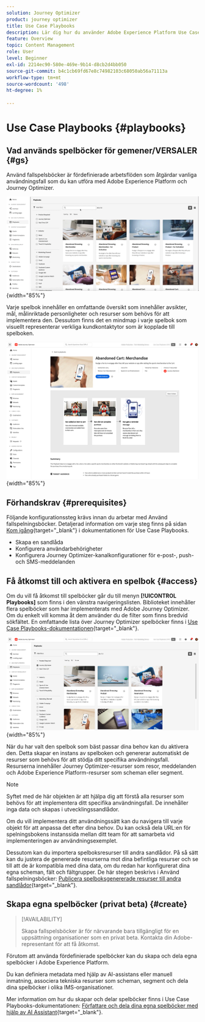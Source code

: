 ```yaml
---
solution: Journey Optimizer
product: journey optimizer
title: Use Case Playbooks
description: Lär dig hur du använder Adobe Experience Platform Use Case Playbooks med Adobe Journeys Optimizer.
feature: Overview
topic: Content Management
role: User
level: Beginner
exl-id: 2214ec90-580e-469e-9b14-d8cb2d4bb050
source-git-commit: b4c1cb69fd67e8c74982103c68050ab56a71113a
workflow-type: tm+mt
source-wordcount: '498'
ht-degree: 1%

---
```


# Use Case Playbooks {#playbooks}

## Vad används spelböcker för gemener/VERSALER {#gs}

Använd fallspelsböcker är fördefinierade arbetsflöden som åtgärdar vanliga användningsfall som du kan utföra med Adobe Experience Platform och Journey Optimizer.

![animerad bild med Use Case Playbooks](../rn/assets/do-not-localize/playbooks.gif){width="85%"}

Varje spelbok innehåller en omfattande översikt som innehåller avsikter, mål, målinriktade personligheter och resurser som behövs för att implementera den. Dessutom finns det en mindmap i varje spelbok som visuellt representerar verkliga kundkontaktytor som är kopplade till spelboken.

![Övergiven spelningsbok för kundvagn visas i vyn Upptäck spelningsböcker](assets/playbooks-detail.png){width="85%"}

## Förhandskrav {#prerequisites}

Följande konfigurationssteg krävs innan du arbetar med Använd fallspelningsböcker. Detaljerad information om varje steg finns på sidan [Kom igång](https://experienceleague.adobe.com/docs/experience-platform/use-case-playbooks/playbooks/get-started.html?lang=sv-SE){target="_blank"} i dokumentationen för Use Case Playbooks.

* Skapa en sandlåda
* Konfigurera användarbehörigheter
* Konfigurera Journey Optimizer-kanalkonfigurationer för e-post-, push- och SMS-meddelanden

## Få åtkomst till och aktivera en spelbok {#access}

Om du vill få åtkomst till spelböcker går du till menyn **[!UICONTROL Playbooks]** som finns i den vänstra navigeringslisten. Biblioteket innehåller flera spelböcker som har implementerats med Adobe Journey Optimizer. Om du enkelt vill komma åt dem använder du de filter som finns bredvid sökfältet. En omfattande lista över Journey Optimizer spelböcker finns i [Use Case Playbooks-dokumentationen](https://experienceleague.adobe.com/docs/experience-platform/use-case-playbooks/playbooks/playbooks-list.html?lang=sv-SE){target="_blank"}.

![Spelningsbokslista med filterruta öppnad](assets/playbooks-filter.png){width="85%"}

När du har valt den spelbok som bäst passar dina behov kan du aktivera den. Detta skapar en instans av spelboken och genererar automatiskt de resurser som behövs för att stödja ditt specifika användningsfall. Resurserna innehåller Journey Optimizer-resurser som resor, meddelanden och Adobe Experience Platform-resurser som scheman eller segment.

>[!NOTE]
>
>Syftet med de här objekten är att hjälpa dig att förstå alla resurser som behövs för att implementera ditt specifika användningsfall. De innehåller inga data och skapas i utvecklingssandlådor.

Om du vill implementera ditt användningssätt kan du navigera till varje objekt för att anpassa det efter dina behov. Du kan också dela URL:en för spelningsbokens instanssida mellan ditt team för att samarbeta vid implementeringen av användningsexemplet.

Dessutom kan du importera spelboksresurser till andra sandlådor. På så sätt kan du justera de genererade resurserna mot dina befintliga resurser och se till att de är kompatibla med dina data, om du redan har konfigurerat dina egna scheman, fält och fältgrupper. De här stegen beskrivs i Använd fallspelningsböcker: [Publicera spelboksgenererade resurser till andra sandlådor](https://experienceleague.adobe.com/docs/experience-platform/use-case-playbooks/playbooks/data-awareness.html?lang=sv-SE){target="_blank"}.

## Skapa egna spelböcker (privat beta) {#create}

>[!AVAILABILITY]
>
>Skapa fallspelsböcker är för närvarande bara tillgängligt för en uppsättning organisationer som en privat beta. Kontakta din Adobe-representant för att få åtkomst.

Förutom att använda fördefinierade spelböcker kan du skapa och dela egna spelböcker i Adobe Experience Platform.

Du kan definiera metadata med hjälp av AI-assistans eller manuell inmatning, associera tekniska resurser som scheman, segment och dela dina spelböcker i olika IMS-organisationer.

Mer information om hur du skapar och delar spelböcker finns i Use Case Playbooks-dokumentationen: [Författare och dela dina egna spelböcker med hjälp av AI Assistant](https://experienceleague.adobe.com/docs/experience-platform/use-case-playbooks/playbooks/author.html?lang=sv-SE#sharing-playbooks-sandboxes){target="_blank"}.
